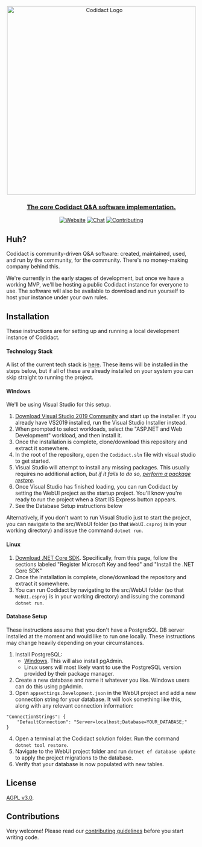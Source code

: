 <!-- Begin header -->

<p align="center">
   <img src="https://raw.githubusercontent.com/codidact/landing-page/master/source-assets/img/logo-codidact.png" width="500" alt="Codidact Logo">
</p>

<h3 align="center">
   <a href="https://codidact.org">The core Codidact Q&amp;A software implementation.</a>
</h3>

<p align="center">
   <a href="https://forum.codidact.org/"><img src="https://img.shields.io/badge/forum-discourse-brightgreen" alt="Website"></a>
   <a href="https://discord.gg/7jf8UzS/"><img src="https://img.shields.io/badge/chat-on%20discord-7289da.svg" alt="Chat"></a>
   <a href="https://github.com/codidact/core/blob/develop/CONTRIBUTING.md"><img src="https://img.shields.io/badge/contributions-welcome-brightgreen.svg" alt="Contributing"></a>
</p>

<!-- End header; begin body -->

## Huh?
Codidact is community-driven Q&A software: created, maintained, used, and run by the community, for the community. There's no
money-making company behind this.

We're currently in the early stages of development, but once we have a working MVP, we'll be hosting a public Codidact instance
for everyone to use. The software will also be available to download and run yourself to host your instance under your own
rules.

## Installation
These instructions are for setting up and running a local development instance of Codidact.

#### Technology Stack
A list of the current tech stack is [here](https://github.com/codidact/docs/wiki/Technology-Stack).
These items will be installed in the steps below, but if all of these are already installed on your
system you can skip straight to running the project.

#### Windows
We'll be using Visual Studio for this setup.

1. [Download Visual Studio 2019 Community](https://visualstudio.microsoft.com/downloads/) and start up the installer. If you
   already have VS2019 installed, run the Visual Studio Installer instead.
2. When prompted to select workloads, select the "ASP.NET and Web Development" workload, and then install it.
3. Once the installation is complete, clone/download this repository and extract it somewhere.
4. In the root of the repository, open the `Codidact.sln` file with visual studio to get started.
5. Visual Studio will attempt to install any missing packages. This usually requires no additional action, *but if it fails to do so, 
   [perform a package restore](https://docs.microsoft.com/en-US/nuget/consume-packages/package-restore).*
6. Once Visual Studio has finished loading, you can run Codidact by setting the WebUI project as the startup project. You'll
   know you're ready to run the project when a Start IIS Express button appears.
7. See the Database Setup instructions below

Alternatively, if you don't want to run Visual Studio just to start the project, you can navigate to the src/WebUI folder
(so that `WebUI.csproj` is in your working directory) and issue the command `dotnet run`.

#### Linux
1. [Download .NET Core SDK](https://docs.microsoft.com/en-us/dotnet/core/install/linux-package-manager-ubuntu-1904). Specifically,
   from this page, follow the sections labeled "Register Microsoft Key and feed" and "Install the .NET Core SDK"
2. Once the installation is complete, clone/download the repository and extract it somewhere.
3. You can run Codidact by navigating to the src/WebUI folder (so that `WebUI.csproj` is in your working directory) and issuing
   the command `dotnet run`.

#### Database Setup
These instructions assume that you don't have a PostgreSQL DB server installed at the moment
and would like to run one locally. These instructions may change heavily depending on your circumstances.

1. Install PostgreSQL:
    * [Windows](https://www.enterprisedb.com/downloads/postgres-postgresql-downloads). This will also install pgAdmin.
    * Linux users will most likely want to use the PostgreSQL version provided by their package manager.
2. Create a new database and name it whatever you like. Windows users can do this using pgAdmin.
3. Open `appsettings.Development.json` in the WebUI project and add a new connection string for your database. It will look
   something like this, along with any relevant connection information:
```
"ConnectionStrings": {
    "DefaultConnection": "Server=localhost;Database=YOUR_DATABASE;"
}
```
4. Open a terminal at the Codidact solution folder. Run the command `dotnet tool restore`.
5. Navigate to the WebUI project folder and run `dotnet ef database update` to apply the project migrations to the database.
6. Verify that your database is now populated with new tables.


## License
[AGPL v3.0](https://github.com/codidact/core/blob/develop/LICENSE).

## Contributions
Very welcome! Please read our [contributing guidelines](https://github.com/codidact/core/blob/develop/CONTRIBUTING.md) before
you start writing code.
